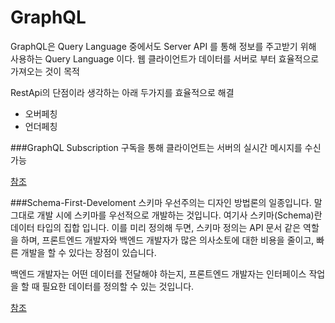 # GraphQL

GraphQL은 Query Language 중에서도 Server API 를 통해 정보를 주고받기 위해 사용하는 Query Language 이다.
웹 클라이언트가 데이터를 서버로 부터 효율적으로 가져오는 것이 목적

RestApi의 단점이라 생각하는 아래 두가지를 효율적으로 해결

- 오버페칭
- 언더페칭

###GraphQL Subscription
구독을 통해 클라이언트는 서버의 실시간 메시지를 수신 가능

[참조](https://dgraph.io/docs/graphql/subscriptions/)

###Schema-First-Develoment
스키마 우선주의는 디자인 방법론의 일종입니다. 말 그대로 개발 시에 스키마를 우선적으로 개발하는 것입니다. 여기사 스키마(Schema)란 데이터 타입의 집합 입니다. 이를 미리 정의해 두면, 스키마 정의는 API 문서 같은 역할을 하며, 프론트엔드 개발자와 백엔드 개발자가 많은 의사소토에 대한 비용을 줄이고, 빠른 개발을 할 수 있다는 장점이 있습니다.

백엔드 개발자는 어떤 데이터를 전달해야 하는지, 프론트엔드 개발자는 인터페이스 작업을 할 때 필요한 데이터를 정의할 수 있는 것입니다.

[참조](https://velog.io/@sms8377/Server-GraphQL-API-Apollo-Client)
